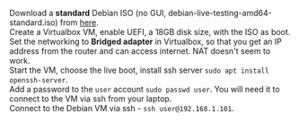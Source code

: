 Download a __standard__ Debian ISO (no GUI, debian-live-testing-amd64-standard.iso) from [here](https://cdimage.debian.org/cdimage/weekly-live-builds/amd64/iso-hybrid/?C=S;O=D).  
Create a Virtualbox VM, enable UEFI, a 18GB disk size, with the ISO as boot.  
Set the networking to __Bridged adapter__ in Virtualbox, so that you get an IP address from the router and can access internet. NAT doesn't seem to work.  
Start the VM, choose the live boot, install ssh server `sudo apt install openssh-server`.  
Add a password to the `user` account `sudo passwd user`. You will need it to connect to the VM via ssh from your laptop.  
Connect to the Debian VM via ssh - `ssh user@192.168.1.101`.  
